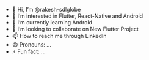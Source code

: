 - 👋 Hi, I’m @rakesh-sdlglobe
- 👀 I’m interested in Flutter, React-Native and Android
- 🌱 I’m currently learning Android
- 💞️ I’m looking to collaborate on New Flutter Project
- 📫 How to reach me through LinkedIn
- 😄 Pronouns: ...
- ⚡ Fun fact: ...

<!---
rakesh-sdlglobe/rakesh-sdlglobe is a ✨ special ✨ repository because its `README.md` (this file) appears on your GitHub profile.
You can click the Preview link to take a look at your changes.
--->
